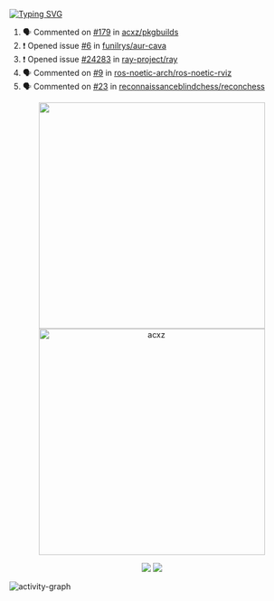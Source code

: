 [![Typing SVG](https://readme-typing-svg.herokuapp.com?size=16&color=AFFFA3&multiline=true&height=75&lines=contributing+to+robotics%2Faerospace%2Fml%2Fgpu+software;packaging+it+for+archlinux;ricer)](https://git.io/typing-svg)

<!--START_SECTION:activity-->
1. 🗣 Commented on [#179](https://github.com/acxz/pkgbuilds/issues/179) in [acxz/pkgbuilds](https://github.com/acxz/pkgbuilds)
2. ❗️ Opened issue [#6](https://github.com/funilrys/aur-cava/issues/6) in [funilrys/aur-cava](https://github.com/funilrys/aur-cava)
3. ❗️ Opened issue [#24283](https://github.com/ray-project/ray/issues/24283) in [ray-project/ray](https://github.com/ray-project/ray)
4. 🗣 Commented on [#9](https://github.com/ros-noetic-arch/ros-noetic-rviz/issues/9) in [ros-noetic-arch/ros-noetic-rviz](https://github.com/ros-noetic-arch/ros-noetic-rviz)
5. 🗣 Commented on [#23](https://github.com/reconnaissanceblindchess/reconchess/issues/23) in [reconnaissanceblindchess/reconchess](https://github.com/reconnaissanceblindchess/reconchess)
<!--END_SECTION:activity-->

<p align="center">
  <img width="400em" src=https://github-readme-stats.vercel.app/api?username=acxz&include_all_commits=true&show_icons=true />
  <img width="400em" src="https://github-readme-streak-stats.herokuapp.com/?user=acxz&" alt="acxz" />
</p>

<p align="center">
  <img src=https://github-readme-stats.vercel.app/api/top-langs/?username=acxz&layout=compact />
  <img src=https://github-profile-trophy.vercel.app/?username=acxz&row=2&column=4 />
</p>

![activity-graph](https://activity-graph.herokuapp.com/graph?username=acxz&theme=aqua)
